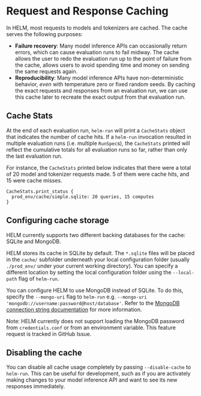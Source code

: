 # Request and Response Caching

In HELM, most requests to models and tokenizers are cached. The cache serves the following purposes:

- **Failure recovery**: Many model inference APIs can occasionally return errors, which can cause evaluation runs to fail midway. The cache allows the user to redo the evaluation run up to the point of failure from the cache, allows users to avoid spending time and money on sending the same requests again.
- **Reproducibility**: Many model inference APIs have non-deterministic behavior, _even_ with temperature zero or fixed random seeds. By caching the exact requests and responses from an evaluation run, we can use this cache later to recreate the exact output from that evaluation run.


## Cache Stats

At the end of each evaluation run, `helm-run` will print a `CacheStats` object that indicates the number of cache hits. If a `helm-run` invocation resulted in multiple evaluation runs (i.e. multiple `RunSpec`s), the `CacheStats` printed will reflect the cumulative totals for all evaluation runs so far, rather than only the last evaluation run.

For instance, the `CacheStats` printed below indicates that there were a total of 20 model and tokenizer requests made. 5 of them were cache hits, and 15 were cache misses.

```
CacheStats.print_status {
  prod_env/cache/simple.sqlite: 20 queries, 15 computes
}
```

## Configuring cache storage

HELM currently supports two different backing databases for the cache: SQLite and MongoDB.

HELM stores its cache in SQLite by default. The `*.sqlite` files will be placed in the `cache/` subfolder underneath your local configuration folder (usually `./prod_env/` under your current working directory). You can specify a different location by setting the local configuration folder using the `--local-path` flag of `helm-run`.

You can configure HELM to use MongoDB instead of SQLite. To do this, specify the `--mongo-uri` flag to `helm-run` e.g. `--mongo-uri 'mongodb://username:password@host/database'`. Refer to the [MongoDB connection string documentation](https://www.mongodb.com/docs/manual/reference/connection-string/) for more information.

Note: HELM currently does not support loading the MongoDB password from `credentials.conf` or from an environment variable. This feature request is tracked in GitHub Issue.

## Disabling the cache

You can disable all cache usage completely by passing `--disable-cache` to `helm-run`. This can be useful for development, such as if you are activately making changes to your model inference API and want to see its new responses immediately.
